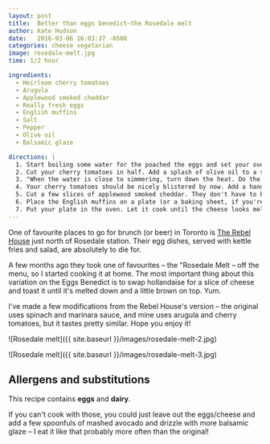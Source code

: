 ```yaml
---
layout: post
title:  Better than eggs benedict—the Rosedale melt
author: Kate Hudson
date:   2016-03-06 16:03:37 -0500
categories: cheese vegetarian
image: rosedale-melt.jpg
time: 1/2 hour

ingredients:
  - Heirloom cherry tomatoes
  - Arugula
  - Applewood smoked cheddar
  - Really fresh eggs
  - English muffins
  - Salt
  - Pepper
  - Olive oil
  - Balsamic glaze

directions: |
  1. Start boiling some water for the poached the eggs and set your oven to broil on high.
  2. Cut your cherry tomatoes in half. Add a splash of olive oil to a small pan, and then add the cherry tomatoes.
  3. "When the water is close to simmering, turn down the heat. Do the eggs one at a time: crack each egg into a bowl and carefully lower into the water. See [this video from the Food Lab](https://www.youtube.com/watch?v=66btvAWmp7g) for more detailed instructions about how to do a perfect poached egg. Set aside."
  4. Your cherry tomatoes should be nicely blistered by now. Add a handful of arugula to the pan, a bit of balsamic glaze, and turn the heat off.
  5. Cut a few slices of applewood smoked cheddar. They don't have to be perfect since they're going to be melted anyway.
  6. Place the English muffins on a plate (or a baking sheet, if you're making a lot at once), topping with the arugula/cherry-tomato mixture. Next, add a poached egg, season with salt and pepper, and finally, a slice or two of cheese.
  7. Put your plate in the oven. Let it cook until the cheese looks melted and slightly browned.
---
```


One of favourite places to go for brunch (or beer) in Toronto is [The Rebel House](http://rebelhouse.ca/) just north of Rosedale station. Their egg dishes, served with kettle fries and salad, are absolutely to die for.

A few months ago they took one of favourites – the "Rosedale Melt – off the menu, so I started cooking it at home. The most important thing about this variation on the Eggs Benedict is to swap hollandaise for a slice of cheese and toast it until it's melted down and a little brown on top. Yum.

I've made a few modifications from the Rebel House's version – the original uses spinach and marinara sauce, and mine uses arugula and cherry tomatoes, but it tastes pretty similar. Hope you enjoy it!

![Rosedale melt]({{ site.baseurl }}/images/rosedale-melt-2.jpg)

![Rosedale melt]({{ site.baseurl }}/images/rosedale-melt-3.jpg)

## Allergens and substitutions

This recipe contains **eggs** and **dairy**.

If you can't cook with those, you could just leave out the eggs/cheese and add a few spoonfuls of mashed avocado and drizzle with more balsamic glaze – I eat it like that probably more often than the original!
